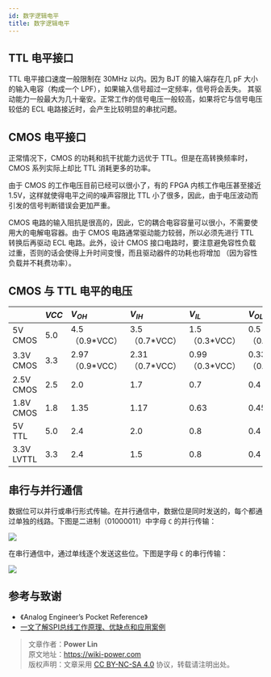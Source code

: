 ```yaml
---
id: 数字逻辑电平
title: 数字逻辑电平
---
```


## TTL 电平接口

TTL 电平接口速度一般限制在 30MHz 以内。因为 BJT 的输入端存在几 pF 大小的输入电容（构成一个 LPF），如果输入信号超过一定频率，信号将会丢失。
其驱动能力一般最大为几十毫安。正常工作的信号电压一般较高，如果将它与信号电压较低的 ECL 电路接近时，会产生比较明显的串扰问题。

## CMOS 电平接口

正常情况下，CMOS 的功耗和抗干扰能力远优于 TTL。但是在高转换频率时，CMOS 系列实际上却比 TTL 消耗更多的功率。

由于 CMOS 的工作电压目前已经可以很小了，有的 FPGA 内核工作电压甚至接近 1.5V，这样就使得电平之间的噪声容限比 TTL 小了很多，因此，由于电压波动而引发的信号判断错误会更加严重。

CMOS 电路的输入阻抗是很高的，因此，它的耦合电容容量可以很小，不需要使用大的电解电容器。由于 CMOS 电路通常驱动能力较弱，所以必须先进行 TTL 转换后再驱动 ECL 电路。此外，设计 CMOS 接口电路时，要注意避免容性负载过重，否则的话会使得上升时间变慢，而且驱动器件的功耗也将增加 （因为容性负载并不耗费功率）。

## CMOS 与 TTL 电平的电压

|            | $VCC$ | $V_{OH}$         | $V_{IH}$         | $V_{IL}$         | $V_{OL}$         | $GND$ |
| :--------- | :---- | :--------------- | :--------------- | :--------------- | :--------------- | :---- |
| 5V CMOS    | 5.0   | 4.5（0.9\*VCC）  | 3.5（0.7\*VCC）  | 1.5（0.3\*VCC）  | 0.5（0.1\*VCC）  | 0.0   |
| 3.3V CMOS  | 3.3   | 2.97（0.9\*VCC） | 2.31（0.7\*VCC） | 0.99（0.3\*VCC） | 0.33（0.1\*VCC） | 0.0   |
| 2.5V CMOS  | 2.5   | 2.0              | 1.7              | 0.7              | 0.4              | 0.0   |
| 1.8V CMOS  | 1.8   | 1.35             | 1.17             | 0.63             | 0.45             | 0.0   |
| 5V TTL     | 5.0   | 2.4              | 2.0              | 0.8              | 0.4              | 0.0   |
| 3.3V LVTTL | 3.3   | 2.4              | 1.5              | 0.8              | 0.4              | 0.0   |

## 串行与并行通信

数据位可以并行或串行形式传输。在并行通信中，数据位是同时发送的，每个都通过单独的线路。下图是二进制（01000011）中字母 `C` 的并行传输：

![](https://wiki-media-1253965369.cos.ap-guangzhou.myqcloud.com/img/20211109095630.png)

在串行通信中，通过单线逐个发送这些位。下图是字母 `C` 的串行传输：

![](https://wiki-media-1253965369.cos.ap-guangzhou.myqcloud.com/img/20211109095718.png)

## 参考与致谢

- 《Analog Engineer’s Pocket Reference》
- [一文了解SPI总线工作原理、优缺点和应用案例](http://news.eeworld.com.cn/qrs/ic470019.html)

> 文章作者：**Power Lin**  
> 原文地址：<https://wiki-power.com>  
> 版权声明：文章采用 [CC BY-NC-SA 4.0](https://creativecommons.org/licenses/by/4.0/deed.zh) 协议，转载请注明出处。

